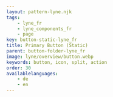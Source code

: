 ```yaml
---
layout: pattern-lyne.njk
tags: 
    - lyne_fr
    - lyne_components_fr
    - page
key: button-static-lyne_fr
title: Primary Button (Static)
parent: button-folder-lyne_fr
image: lyne/overview/button.webp
keywords: button, icon, split, action
order: 30
availablelanguages: 
    - de
    - en
---
```

